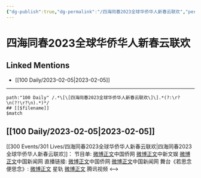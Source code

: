 ```yaml
---
{"dg-publish":true,"dg-permalink":"/四海同春2023全球华侨华人新春云联欢","permalink":"/四海同春2023全球华侨华人新春云联欢/"}
---
```


# 四海同春2023全球华侨华人新春云联欢

## Linked Mentions
- [[100 Daily/2023-02-05\|2023-02-05]]


---

```expander
path:"100 Daily" /.*\[\[四海同春2023全球华侨华人新春云联欢\]\].*(?:\r?\n(?!\r?\n).*)*/
## [[$filename]]
$match
```
## [[100 Daily/2023-02-05\|2023-02-05]]
[[300 Events/301 Lives/四海同春2023全球华侨华人新春云联欢\|四海同春2023全球华侨华人新春云联欢]]：
节目单:
[微博正文](https://m.weibo.cn/5137261048/4865737640641329)中国侨网
[微博正文](https://m.weibo.cn/7728745629/4865742712081808)中新文娱
[微博正文](https://m.weibo.cn/1784473157/4865740819926081)中国新闻网
直播链接:
[微博正文](https://m.weibo.cn/5137261048/4865799049186629)中国侨网
[微博正文](https://m.weibo.cn/1784473157/4865798990727823)中国新闻网
舞台《若思念便思念》:
[微博正文](https://m.weibo.cn/6466290670/4865846982216353) 星轨
[微博正文](https://m.weibo.cn/2591595652/4865877117241259) 腾讯视频
<-->